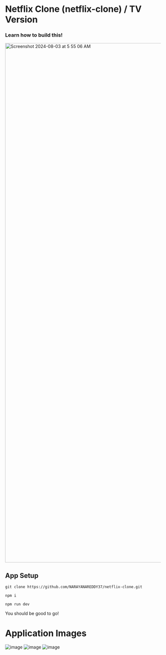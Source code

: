 # Netflix Clone (netflix-clone) / TV Version

### Learn how to build this!

<img width="1680" alt="Screenshot 2024-08-03 at 5 55 06 AM" src="https://github.com/user-attachments/assets/9c13b575-0c6b-40cb-852e-df137a9c2994">


## App Setup

```
git clone https://github.com/NARAYANAREDDY37/netflix-clone.git

npm i

npm run dev
```

You should be good to go!

# Application Images

![image](https://drive.google.com/file/d/1mFy0QwbzMdEcE1Cpmv7yHnvadO8AnPJ0/view)
![image](https://drive.google.com/file/d/1crSXII-6QXm_komQE9fEWOoSXARkNplE/view)
![image](https://drive.google.com/file/d/185D5pIQKRaCpN1fMYtne7VjZHX3e-bG0/view)


